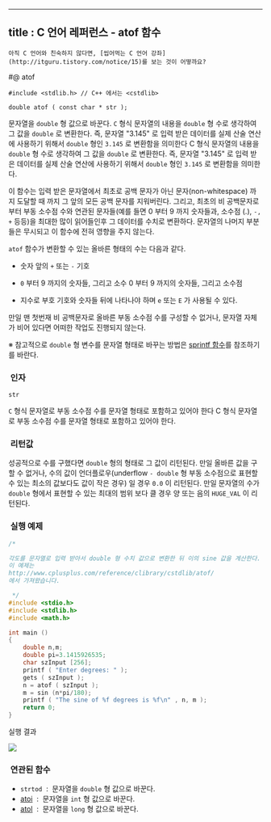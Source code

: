 ----------------
title : C 언어 레퍼런스 - atof 함수
--------------



```warning
아직 C 언어와 친숙하지 않다면, [씹어먹는 C 언어 강좌](http://itguru.tistory.com/notice/15)를 보는 것이 어떻까요?

```

#@ atof

```info
#include <stdlib.h> // C++ 에서는 <cstdlib>

double atof ( const char * str );

```

문자열을 `double` 형 값으로 바꾼다.
`C` 형식 문자열의 내용을 `double` 형 수로 생각하여 그 값을 `double` 로 변환한다. 즉, 문자열 "3.145" 로 입력 받은 데이터를 실제 산술 연산에 사용하기 위해서 `double` 형인 `3.145` 로 변환함을 의미한다 C 형식 문자열의 내용을 `double` 형 수로 생각하여 그 값을 `double` 로 변환한다. 즉, 문자열 "3.145" 로 입력 받은 데이터를 실제 산술 연산에 사용하기 위해서 `double` 형인 `3.145` 로 변환함을 의미한다.

이 함수는 입력 받은 문자열에서 최초로 공백 문자가 아닌 문자(non-whitespace) 까지 도달할 때 까지 그 앞의 모든 공백 문자를 지워버린다. 그리고, 최초의 비 공백문자로 부터 부동 소수점 수와 연관된 문자들(예를 들면 0 부터 9 까지 숫자들과, 소수점 (.), `-, +` 등등)을 최대한 많이 읽어들인후 그 데이터를 수치로 변환하다. 문자열의 나머지 부분들은 무시되고 이 함수에 전혀 영향을 주지 않는다.

`atof` 함수가 변환할 수 있는 올바른 형태의 수는 다음과 같다.

* 숫자 앞의 `+` 또는 `-` 기호

* `0` 부터 9 까지의 숫자들, 그리고 소수 0 부터 9 까지의 숫자들, 그리고 소수점

* 지수로 부호 기호와 숫자들 뒤에 나타나야 하며 `e` 또는 `E` 가 사용될 수 있다.



만일 맨 첫번재 비 공백문자로 올바른 부동 소수점 수를 구성할 수 없거나, 문자열 자체가 비어 있다면 어떠한 작업도 진행되지 않는다.

※ 참고적으로 `double` 형 변수를 문자열 형태로 바꾸는 방법은 [sprintf 함수](http://itguru.tistory.com/66)를 참조하기를 바란다.



###  인자




`str`

`C` 형식 문자열로 부동 소수점 수를 문자열 형태로 포함하고 있어야 한다 C 형식 문자열로 부동 소수점 수를 문자열 형태로 포함하고 있어야 한다.



###  리턴값




성공적으로 수를 구했다면 `double` 형의 형태로 그 값이 리턴된다.
만일 올바른 값을 구할 수 없거나, 수의 값이 언더플로우(underflow `- double` 형 부동 소수점으로 표현할 수 있는 최소의 값보다도 값이 작은 경우) 일 경우 `0.0` 이 리턴된다.
만일 문자열의 수가 `double` 형에서 표현할 수 있는 최대의 범위 보다 클 경우 양 또는 음의 `HUGE_VAL` 이 리턴된다.



###  실행 예제




```cpp
/*

각도를 문자열로 입력 받아서 double 형 수치 값으로 변환한 뒤 이의 sine 값을 계산한다.
이 예제는
http://www.cplusplus.com/reference/clibrary/cstdlib/atof/
에서 가져왔습니다.

 */
#include <stdio.h>
#include <stdlib.h>
#include <math.h>

int main ()
{
    double n,m;
    double pi=3.1415926535;
    char szInput [256];
    printf ( "Enter degrees: " );
    gets ( szInput );
    n = atof ( szInput );
    m = sin (n*pi/180);
    printf ( "The sine of %f degrees is %f\n" , n, m );
    return 0;
}
```


실행 결과


![](http://img1.daumcdn.net/thumb/R1920x0/?fname=http%3A%2F%2Fcfile5.uf.tistory.com%2Fimage%2F113F11534D29C4192AA79E)




###  연관된 함수




* `strtod`  :  문자열을 `double` 형 값으로 바꾼다.
*  [atoi](http://itguru.tistory.com/131)  :  문자열을 `int` 형 값으로 바꾼다.
*  [atol](http://itguru.tistory.com/132)  :  문자열을 `long` 형 값으로 바꾼다.






